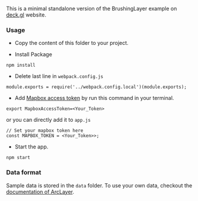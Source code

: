 This is a minimal standalone version of the BrushingLayer example
on [deck.gl](http://deck.gl) website.

### Usage
- Copy the content of this folder to your project. 

- Install Package
```
npm install
```

- Delete last line in `webpack.config.js`
```
module.exports = require('../webpack.config.local')(module.exports);
```

- Add [Mapbox access token](https://www.mapbox.com/help/define-access-token/) 
by run this command in your terminal.

```
export MapboxAccessToken=<Your_Token>
```

or you can directly add it to `app.js`
```
// Set your mapbox token here
const MAPBOX_TOKEN = <Your_Token>>;
```
- Start the app. 
```
npm start
```

### Data format
Sample data is stored in the `data` folder. To use your own data, checkout
the [documentation of ArcLayer](../../docs/layers/arc-layer.md).
